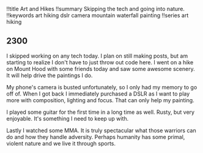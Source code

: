 !!title Art and Hikes
!!summary Skipping the tech and going into nature.
!!keywords art hiking dslr camera mountain waterfall painting
!!series art hiking

## 2300

I skipped working on any tech today. I plan on still making posts, but am starting to realize I don't have to just throw out code here. I went on a hike on Mount Hood with some friends today and saw some awesome scenery. It will help drive the paintings I do. 

My phone's camera is busted unfortunately, so I only had my memory to go off of. When I got back I immediately purchased a DSLR as I want to play more with composition, lighting and focus. That can only help my painting.

I played some guitar for the first time in a long time as well. Rusty, but very enjoyable. It's something I need to keep up with.

Lastly I watched some MMA. It is truly spectacular what those warriors can do and how they handle adversity. Perhaps humanity has some primal, violent nature and we live it through sports. 
